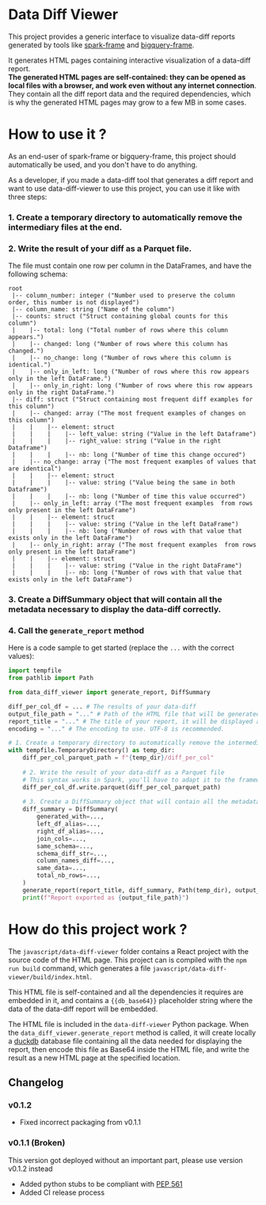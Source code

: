 # Data Diff Viewer

This project provides a generic interface to visualize data-diff reports generated
by tools like [spark-frame](https://github.com/FurcyPin/spark-frame) 
and [bigquery-frame](https://github.com/FurcyPin/bigquery-frame).

It generates HTML pages containing interactive visualization of a data-diff report.  
**The generated HTML pages are self-contained: they can be opened as local files with a browser,
and work even without any internet connection**. 
They contain all the diff report data and the required dependencies, 
which is why the generated HTML pages may grow to a few MB in some cases.


# How to use it ?

As an end-user of spark-frame or bigquery-frame, this project should automatically 
be used, and you don't have to do anything.

As a developer, if you made a data-diff tool that generates a diff report and want
to use data-diff-viewer to use this project, you can use it like with three steps:

### 1. Create a temporary directory to automatically remove the intermediary files at the end.
### 2. Write the result of your diff as a Parquet file. 
The file must contain one row per column in the DataFrames, and have the following schema:

```
root
 |-- column_number: integer ("Number used to preserve the column order, this number is not displayed")
 |-- column_name: string ("Name of the column")
 |-- counts: struct ("Struct containing global counts for this column")
 |    |-- total: long ("Total number of rows where this column appears.")
 |    |-- changed: long ("Number of rows where this column has changed.")
 |    |-- no_change: long ("Number of rows where this column is identical.")
 |    |-- only_in_left: long ("Number of rows where this row appears only in the left DataFrame.")
 |    |-- only_in_right: long ("Number of rows where this row appears only in the right DataFrame.")
 |-- diff: struct ("Struct containing most frequent diff examples for this column")
 |    |-- changed: array ("The most frequent examples of changes on this column")
 |    |    |-- element: struct
 |    |    |    |-- left_value: string ("Value in the left Dataframe")
 |    |    |    |-- right_value: string ("Value in the right Dataframe")
 |    |    |    |-- nb: long ("Number of time this change occured")
 |    |-- no_change: array ("The most frequent examples of values that are identical")
 |    |    |-- element: struct
 |    |    |    |-- value: string ("Value being the same in both Dataframe")
 |    |    |    |-- nb: long ("Number of time this value occurred")
 |    |-- only_in_left: array ("The most frequent examples  from rows only present in the left DataFrame")
 |    |    |-- element: struct
 |    |    |    |-- value: string ("Value in the left DataFrame")
 |    |    |    |-- nb: long ("Number of rows with that value that exists only in the left DataFrame")
 |    |-- only_in_right: array ("The most frequent examples  from rows only present in the left DataFrame")
 |    |    |-- element: struct
 |    |    |    |-- value: string ("Value in the right DataFrame")
 |    |    |    |-- nb: long ("Number of rows with that value that exists only in the left DataFrame")
```


### 3. Create a DiffSummary object that will contain all the metadata necessary to display the data-diff correctly.   
### 4. Call the `generate_report` method

Here is a code sample to get started (replace the `...` with the correct values):
```python
import tempfile
from pathlib import Path

from data_diff_viewer import generate_report, DiffSummary

diff_per_col_df = ... # The results of your data-diff 
output_file_path = "..." # Path of the HTML file that will be generated
report_title = "..." # The title of your report, it will be displayed at the top of the html page
encoding = "..." # The encoding to use. UTF-8 is recommended.

# 1. Create a temporary directory to automatically remove the intermediary files at the end.
with tempfile.TemporaryDirectory() as temp_dir:
    diff_per_col_parquet_path = f"{temp_dir}/diff_per_col"
    
    # 2. Write the result of your data-diff as a Parquet file
    # This syntax works in Spark, you'll have to adapt it to the framework you used to generate the diff
    diff_per_col_df.write.parquet(diff_per_col_parquet_path)
    
    # 3. Create a DiffSummary object that will contain all the metadata necessary to display the data-diff correctly.
    diff_summary = DiffSummary(
        generated_with=...,
        left_df_alias=...,
        right_df_alias=...,
        join_cols=...,
        same_schema=...,
        schema_diff_str=...,
        column_names_diff=...,
        same_data=...,
        total_nb_rows=...,
    )
    generate_report(report_title, diff_summary, Path(temp_dir), output_file_path, encoding)
    print(f"Report exported as {output_file_path}")
```


# How do this project work ?

The `javascript/data-diff-viewer` folder contains a React project with the source code of the HTML page.
This project can is compiled with the `npm run build` command, 
which generates a file `javascript/data-diff-viewer/build/index.html`.

This HTML file is self-contained and all the dependencies it requires are embedded in it,
and contains a `{{db_base64}}` placeholder string where the data of the data-diff report will be embedded. 

The HTML file is included in the `data-diff-viewer` Python package.
When the `data_diff_viewer.generate_report` method is called,
it will create locally a [duckdb](https://duckdb.org/) database file containing
all the data needed for displaying the report, then encode this file as Base64
inside the HTML file, and write the result as a new HTML page at the specified location.


## Changelog

### v0.1.2

- Fixed incorrect packaging from v0.1.1

### v0.1.1 (Broken)

This version got deployed without an important part, please use version v0.1.2 instead 

- Added python stubs to be compliant with [PEP 561](https://peps.python.org/pep-0561/)
- Added CI release process

